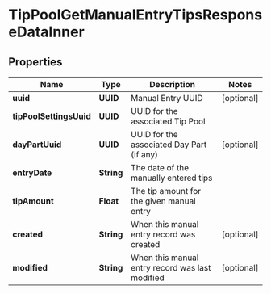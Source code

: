 

# TipPoolGetManualEntryTipsResponseDataInner


## Properties

| Name | Type | Description | Notes |
|------------ | ------------- | ------------- | -------------|
|**uuid** | **UUID** | Manual Entry UUID |  [optional] |
|**tipPoolSettingsUuid** | **UUID** | UUID for the associated Tip Pool |  |
|**dayPartUuid** | **UUID** | UUID for the associated Day Part (if any) |  [optional] |
|**entryDate** | **String** | The date of the manually entered tips |  |
|**tipAmount** | **Float** | The tip amount for the given manual entry |  |
|**created** | **String** | When this manual entry record was created |  [optional] |
|**modified** | **String** | When this manual entry record was last modified |  [optional] |



